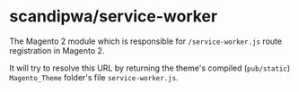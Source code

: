 # scandipwa/service-worker

The Magento 2 module which is responsible for `/service-worker.js` route registration in Magento 2.

It will try to resolve this URL by returning the theme's compiled (`pub/static`) `Magento_Theme` folder's file `service-worker.js`.
